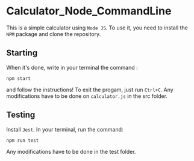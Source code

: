 # Calculator_Node_CommandLine

This is a simple calculator using `Node JS`.
To use it, you need to install the `NPM` package and clone the repository.

## Starting

When it's done, write in your terminal the command :
```
npm start
```
and follow the instructions!
To exit the progam, just run `Ctrl+C`.
Any modifications have to be done on `calculator.js` in the src folder.

## Testing

Install `Jest`.
In your terminal, run the command:
```
npm run test
```
Any modifications have to be done in the test folder.
